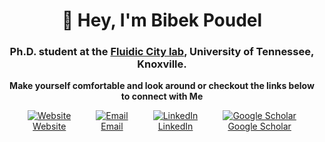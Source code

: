 <h1 align="center">👋 Hey, I'm Bibek Poudel</h1>
<h3 align="center">Ph.D. student at the <a href="https://poudel-bibek.github.io/handler/">Fluidic City lab</a>, University of Tennessee, Knoxville.</h3>

<p align="center"><strong>Make yourself comfortable and look around or checkout the links below to connect with Me</strong></p>

<div align="center" style="display: flex; justify-content: center; gap: 40px;">
<a href="https://poudel-bibek.github.io/"> 
    <img src="https://img.icons8.com/fluency/48/domain.png" alt="Website"><br>
    Website
</a>
<a href="mailto:iambibek@me.com"> 
    <img src="https://img.icons8.com/fluency/48/mail--v1.png" alt="Email"><br>
    Email 
</a>
<a href="https://www.linkedin.com/in/poudelbibek/"> 
    <img src="https://img.icons8.com/color/48/linkedin.png" alt="LinkedIn"><br>
    LinkedIn 
</a>
<a href="https://scholar.google.com/citations?user=PzBn1jgAAAAJ"> 
    <img src="https://img.icons8.com/color/48/google-scholar--v3.png" alt="Google Scholar"><br>
    Google Scholar 
</a>
</div>
